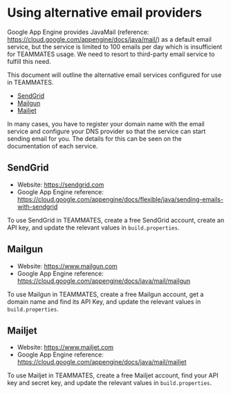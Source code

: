 
# Using alternative email providers

Google App Engine provides JavaMail (reference: https://cloud.google.com/appengine/docs/java/mail/) as a default email service, but the service is limited to 100 emails per day which is insufficient for TEAMMATES usage.
We need to resort to third-party email service to fulfill this need.

This document will outline the alternative email services configured for use in TEAMMATES.

- [SendGrid](#sendgrid)
- [Mailgun](#mailgun)
- [Mailjet](#mailjet)

In many cases, you have to register your domain name with the email service and configure your DNS provider so that the service can start sending email for you.
The details for this can be seen on the documentation of each service.

## SendGrid

- Website: https://sendgrid.com
- Google App Engine reference: https://cloud.google.com/appengine/docs/flexible/java/sending-emails-with-sendgrid

To use SendGrid in TEAMMATES, create a free SendGrid account, create an API key, and update the relevant values in `build.properties`.

## Mailgun

- Website: https://www.mailgun.com
- Google App Engine reference: https://cloud.google.com/appengine/docs/java/mail/mailgun

To use Mailgun in TEAMMATES, create a free Mailgun account, get a domain name and find its API Key, and update the relevant values in `build.properties`.

## Mailjet

- Website: https://www.mailjet.com
- Google App Engine reference: https://cloud.google.com/appengine/docs/java/mail/mailjet

To use Mailjet in TEAMMATES, create a free Mailjet account, find your API key and secret key, and update the relevant values in `build.properties`.
